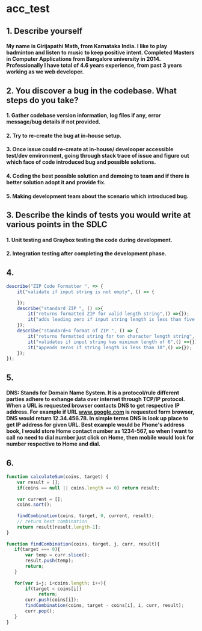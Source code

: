 # acc_test

## 1. Describe yourself
####   My name is Girijapathi Math, from Karnataka India. I like to play badminton and listen to music to keep positive intent. Completed Masters in Computer Applications from Bangalore university in 2014. Professionally I have total of 4.6 years experience, from past 3 years  working as we web developer.

## 2. You discover a bug in the codebase. What steps do you take?
#### 1. Gather codebase version information, log files if any, error message/bug details if not provided. 
#### 2. Try to re-create the bug at in-house setup.
#### 3. Once issue could re-create at in-house/ develooper accessible test/dev environment, going through stack trace of issue and figure out which face of code introduced bug and possible solutions.
#### 4. Coding the best possible solution and demoing to team and if there is better solution adopt it and provide fix.
#### 5. Making development team about the scenario which introduced bug.



## 3. Describe the kinds of tests you would write at various points in the SDLC
#### 1. Unit testing and Graybox testing  the code during development.
#### 2. Integration testing after completing the development phase.

## 4.
```javascript
describe("ZIP Code Formatter ", => {
    it("validate if input string is not empty", () => {

    });
    describe("standard ZIP ", () =>{
        it("returns formatted ZIP for valid length string",() =>{});
        it("adds leading zero if input string length is less than five and returns formatted ZIP",() =>{});
    });
    describe("standard+4 format of ZIP ", () => {
        it("returns formatted string for ten character length string",() =>{});
        it("validates if input string has minimum length of 6",() =>{});
        it("appends zeros if string length is less than 10",() =>{});
    });
});
```

## 5.
#### DNS: Stands for Domain Name System. It is a protocol/rule different parties adhere to exhange data over internet through TCP/IP protocol. When a URL is requested browser contacts DNS to get respective IP address. For example if URL www.google.com is requested form browser, DNS would return 12.34.456.78. In simple terms DNS is look up place to get IP address for given URL. Best example would be Phone's address book, I would store Home contact number as 1234-567, so when I want to call no need to dial number just click on Home, then mobile would look for  number respective to Home and dial.


## 6.
```javascript
function calculateSum(coins, target) {
    var result = []; 
    if(coins == null || coins.length == 0) return result;
 
    var current = [];
    coins.sort();
 
    findCombination(coins, target, 0, current, result);
    // return best combination
    return result[result.length-1];
}
 
function findCombination(coins, target, j, curr, result){
   if(target === 0){
       var temp = curr.slice();
       result.push(temp);
       return;
   }
 
   for(var i=j; i<coins.length; i++){
       if(target < coins[i]) 
            return;
       curr.push(coins[i]);
       findCombination(coins, target - coins[i], i, curr, result);
       curr.pop(); 
   }
}
```


